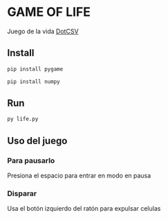# GAME OF LIFE

Juego de la vida [DotCSV](https://github.com/dotcsv)

## Install

```sh
pip install pygame

pip install numpy
```

## Run

```sh
py life.py
```

## Uso del juego

### Para pausarlo

Presiona el espacio para entrar en modo en pausa

### Disparar

Usa el botón izquierdo del ratón para expulsar celulas
